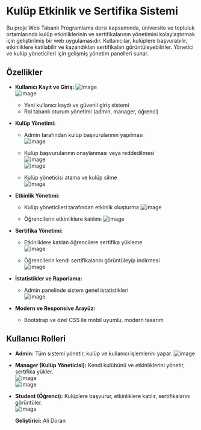 # Kulüp Etkinlik ve Sertifika Sistemi

Bu proje Web Tabanlı Programlama dersi kapsamında, üniversite ve topluluk ortamlarında kulüp etkinliklerinin ve sertifikalarının yönetimini kolaylaştırmak için geliştirilmiş bir web uygulamasıdır. Kullanıcılar, kulüplere başvurabilir, etkinliklere katılabilir ve kazandıkları sertifikaları görüntüleyebilirler. Yönetici ve kulüp yöneticileri için gelişmiş yönetim panelleri sunar.

## Özellikler

- **Kullanıcı Kayıt ve Giriş:**
  ![image](https://github.com/user-attachments/assets/ad21dc79-a5e1-4c89-b656-d6c8e0061274)  
  ![image](https://github.com/user-attachments/assets/f856a825-c2bf-401e-a6d1-c2ebd2088b7e)  

  - Yeni kullanıcı kaydı ve güvenli giriş sistemi
  - Rol tabanlı oturum yönetimi (admin, manager, öğrenci)

- **Kulüp Yönetimi:**
  - Admin tarafından kulüp başvurularının yapılması   
    ![image](https://github.com/user-attachments/assets/3e29ace9-416c-46e7-9864-6147b46bee3c)   
  - Kulüp başvurularının onaylanması veya reddedilmesi  
    ![image](https://github.com/user-attachments/assets/fb825599-ace6-4b2b-9fdd-cbdf9a14535d)  
    ![image](https://github.com/user-attachments/assets/085806ba-b46d-41c0-8871-53e3cbf5a6b3)  

  - Kulüp yöneticisi atama ve kulüp silme  
    ![image](https://github.com/user-attachments/assets/a202a970-6d43-4bc1-bcf5-4ec4e28e3504)  

- **Etkinlik Yönetimi:**
  - Kulüp yöneticileri tarafından etkinlik oluşturma
    ![image](https://github.com/user-attachments/assets/06d129ed-7917-411c-b658-bb8402f32f92)

  - Öğrencilerin etkinliklere katılımı
    ![image](https://github.com/user-attachments/assets/b3f2b4ab-48ce-4f38-8a84-5849f06aaa79)

- **Sertifika Yönetimi:**
  - Etkinliklere katılan öğrencilere sertifika yükleme  
    ![image](https://github.com/user-attachments/assets/6dda8018-bb43-4097-af15-2fd151743d64)  

  - Öğrencilerin kendi sertifikalarını görüntüleyip indirmesi  
    ![image](https://github.com/user-attachments/assets/f512de07-b9af-4e18-91ef-d8a3a8f8ca7d)  
 

- **İstatistikler ve Raporlama:**
  - Admin panelinde sistem genel istatistikleri  
    ![image](https://github.com/user-attachments/assets/d08c87b8-a28c-4029-8823-7fbf9e63d693)  

- **Modern ve Responsive Arayüz:**
  - Bootstrap ve özel CSS ile mobil uyumlu, modern tasarım
 
## Kullanıcı Rolleri
- **Admin:** Tüm sistemi yönetir, kulüp ve kullanıcı işlemlerini yapar.
  ![image](https://github.com/user-attachments/assets/e3726519-e1b8-45e6-ba01-2533e65bc9a8)  

- **Manager (Kulüp Yöneticisi):** Kendi kulübünü ve etkinliklerini yönetir, sertifika yükler.  
  ![image](https://github.com/user-attachments/assets/7a9020a3-5f85-4bc1-836b-0c6a7bbbd799)  
  ![image](https://github.com/user-attachments/assets/39d8da6d-7f33-4a5a-8ee3-c1a98edbd159)  

- **Student (Öğrenci):** Kulüplere başvurur, etkinliklere katılır, sertifikalarını görüntüler.  
  ![image](https://github.com/user-attachments/assets/ef9d9162-94a3-4e00-8168-034b9ef05185)  


  **Geliştirici:** Ali Doran
  
